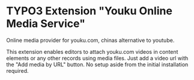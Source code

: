 # TYPO3 Extension "Youku Online Media Service"
Online media provider for youku.com, chinas alternative to youtube.

This extension enables editors to attach youku.com videos in content elements or any other records using media files. 
Just add a video url with the "Add media by URL" button. No setup aside from the initial installation required. 